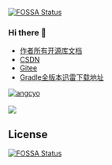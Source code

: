 [![FOSSA Status](https://app.fossa.com/api/projects/git%2Bgithub.com%2Fangcyo%2Fangcyo.svg?type=shield)](https://app.fossa.com/projects/git%2Bgithub.com%2Fangcyo%2Fangcyo?ref=badge_shield)

### Hi there 👋

- [作者所有开源库文档](https://angcyo.gitee.io/doc)
- [CSDN](https://angcyo.blog.csdn.net)
- [Gitee](https://gitee.com/angcyo)
- [Gradle全版本迅雷下载地址](https://angcyo.blog.csdn.net/article/details/78357512#Gradle_376)


<div>
  <a href="https://github.com/angcyo">
   <img align="center" src="https://github-readme-stats.vercel.app/api?username=angcyo&show_icons=true&include_all_commits=true" alt="angcyo" />
  </a>
</div>
<br/>
<div>
  <a href="https://github.com/angcyo">
    <img align="center" src="https://github-readme-stats.vercel.app/api/top-langs/?username=angcyo&layout=compact" />
  </a>
</div>


<!--
**angcyo/angcyo** is a ✨ _special_ ✨ repository because its `README.md` (this file) appears on your GitHub profile.

Here are some ideas to get you started:

- 🔭 I’m currently working on ...
- 🌱 I’m currently learning ...
- 👯 I’m looking to collaborate on ...
- 🤔 I’m looking for help with ...
- 💬 Ask me about ...
- 📫 How to reach me: ...
- 😄 Pronouns: ...
- ⚡ Fun fact: ...
-->


## License
[![FOSSA Status](https://app.fossa.com/api/projects/git%2Bgithub.com%2Fangcyo%2Fangcyo.svg?type=large)](https://app.fossa.com/projects/git%2Bgithub.com%2Fangcyo%2Fangcyo?ref=badge_large)
